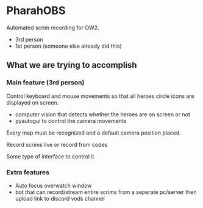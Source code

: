 # PharahOBS
Automated scrim recording for OW2.
- 3rd person
- 1st person (someone else already did this)

## What we are trying to accomplish

### Main feature (3rd person)
Control keyboard and mouse movements so that all heroes circle icons are displayed on screen.
- computer vision that detects whether the heroes are on screen or not
- pyautogui to control the camera movements

Every map must be recognized and a default camera position placed. 

Record scrims live or record from codes

Some type of interface to control it


### Extra features
- Auto focus overwatch window
- bot that can record/stream entire scrims from a seperate pc/server then upload link to discord vods channel



